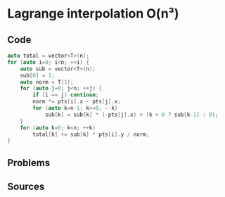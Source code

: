 # Lagrange interpolation O(n³)

## Code

```cpp
auto total = vector<T>(n);
for (auto i=0; i<n; ++i) {
    auto sub = vector<T>(n);
    sub[0] = 1;
    auto norm = T(1);
    for (auto j=0; j<n; ++j) {
        if (i == j) continue;
        norm *= pts[i].x - pts[j].x;
        for (auto k=n-1; k>=0; --k)
            sub[k] = sub[k] * (-pts[j].x) + (k > 0 ? sub[k-1] : 0);
    }
    for (auto k=0; k<n; ++k)
        total[k] += sub[k] * pts[i].y / norm;
}
```

## Problems

## Sources
